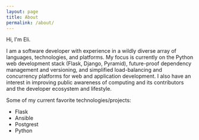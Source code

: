 ```yaml
---
layout: page
title: About
permalink: /about/
---
```


Hi, I'm Eli.

I am a software developer with experience in a wildly diverse array of languages, technologies, and platforms. My focus is currently on the Python web development stack (Flask, Django, Pyramid), future-proof dependency management and versioning, and simplified load-balancing and concurrency platforms for web and application development. I also have an interest in improving public awareness of computing and its contributors and the developer ecosystem and lifestyle.

Some of my current favorite technologies/projects:<br />
* Flask<br />
* Ansible<br />
* Postgrest<br />
* Python<br />
